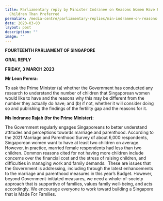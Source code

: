 ```yaml
---
title: Parliamentary reply by Minister Indranee on Reasons Women Have Fewer
  Children Than Preferred
permalink: /media-centre/parliamentary-replies/min-indranee-on-reasons-women-have-fewer-children-than-preferred/
date: 2023-03-03
layout: post
description: ""
image: ""
---
```

**FOURTEENTH PARLIAMENT OF SINGAPORE**

**ORAL REPLY**

**FRIDAY, 3 MARCH 2023**

**Mr Leon Perera:**

To ask the Prime Minister (a) whether the Government has conducted any research to understand the number of children that Singaporean women would like to have and the reasons why this may be different from the number they actually do have; and (b) if not, whether it will consider doing so and publishing the findings of the fertility gap and the reasons for it.

**Ms Indranee Rajah (for the Prime Minister):**

The Government regularly engages Singaporeans to better understand attitudes and perceptions towards marriage and parenthood. According to the 2021 Marriage and Parenthood Survey of about 6,000 respondents, Singaporean women want to have at least two children on average. However, in practice, married female respondents had less than two children. Common reasons cited for not having more children include concerns over the financial cost and the stress of raising children, and difficulties in managing work and family demands.  These are issues that the Government is addressing, including through the latest enhancements to the marriage and parenthood measures in this year’s Budget. However, beyond Government-initiated measures, we need a whole-of-society approach that is supportive of families, values family well-being, and acts accordingly. We encourage everyone to work toward building a Singapore that is Made For Families.